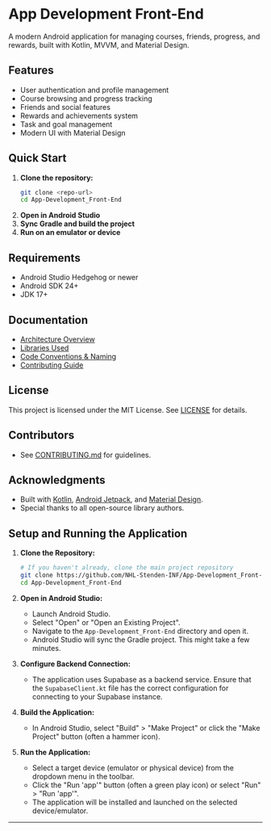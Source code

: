 # App Development Front-End

A modern Android application for managing courses, friends, progress, and rewards, built with Kotlin, MVVM, and Material Design.

## Features
- User authentication and profile management
- Course browsing and progress tracking
- Friends and social features
- Rewards and achievements system
- Task and goal management
- Modern UI with Material Design

## Quick Start

1. **Clone the repository:**
   ```bash
   git clone <repo-url>
   cd App-Development_Front-End
   ```
2. **Open in Android Studio**
3. **Sync Gradle and build the project**
4. **Run on an emulator or device**

## Requirements
- Android Studio Hedgehog or newer
- Android SDK 24+
- JDK 17+

## Documentation
- [Architecture Overview](docs/ARCHITECTURE.md)
- [Libraries Used](docs/LIBRARIES.md)
- [Code Conventions & Naming](docs/CODE_CONVENTIONS.md)
- [Contributing Guide](docs/CONTRIBUTING.md)

## License
This project is licensed under the MIT License. See [LICENSE](LICENSE) for details.

## Contributors
- See [CONTRIBUTING.md](docs/CONTRIBUTING.md) for guidelines.

## Acknowledgments
- Built with [Kotlin](https://kotlinlang.org/), [Android Jetpack](https://developer.android.com/jetpack), and [Material Design](https://material.io/).
- Special thanks to all open-source library authors.

## Setup and Running the Application

1.  **Clone the Repository:**
    ```bash
    # If you haven't already, clone the main project repository
    git clone https://github.com/NHL-Stenden-INF/App-Development_Front-End
    cd App-Development_Front-End
    ```

2.  **Open in Android Studio:**
    *   Launch Android Studio.
    *   Select "Open" or "Open an Existing Project".
    *   Navigate to the `App-Development_Front-End` directory and open it.
    *   Android Studio will sync the Gradle project. This might take a few minutes.

3.  **Configure Backend Connection:**
    *   The application uses Supabase as a backend service. Ensure that the `SupabaseClient.kt` file has the correct configuration for connecting to your Supabase instance.

4.  **Build the Application:**
    *   In Android Studio, select "Build" > "Make Project" or click the "Make Project" button (often a hammer icon).

5.  **Run the Application:**
    *   Select a target device (emulator or physical device) from the dropdown menu in the toolbar.
    *   Click the "Run 'app'" button (often a green play icon) or select "Run" > "Run 'app'".
    *   The application will be installed and launched on the selected device/emulator.

---
